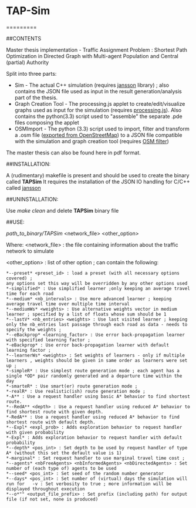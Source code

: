 # TAP-Sim
=========

##CONTENTS

Master thesis implementation - Traffic Assignment Problem : Shortest Path Optimization in Directed Graph with Multi-agent Population and Central (partial) Authority

Split into three parts:
* Sim - The actual C++ simulation (requires [jansson](http://www.digip.org/jansson/) library) ; also contains the JSON file used as input in the result generation/analysis part of the thesis.
* Graph Creation Tool - The processing.js applet to create/edit/visualize graphs used as input for the simulation (requires [processing.js](http://processingjs.org/)). Also contains the python(3.3) script used to "assemble" the separate .pde files composing the applet
* OSMImport - The python (3.3) script used to import, filter and transform a .osm file ([exported from OpenStreetMap](https://www.openstreetmap.org/export)) to a JSON file compatible with the simulation and graph creation tool (requires [OSM filter](http://wiki.openstreetmap.org/wiki/Osmfilter))

The master thesis can also be found here in pdf format.

##INSTALLATION:

A (rudimentary) makefile is present and should be used to create the binary called **TAPSim**
It requires the installation of the JSON IO handling for C/C++ called [jansson](http://www.digip.org/jansson/)

##UNINSTALLATION:

Use *make clean* and delete **TAPSim** binary file

##USE:

*path_to_binary/TAPSim* <network_file> <other_option>

Where:
\<network_file> : the file containing information about the traffic network to simulate

<other_option\> : list of other option ; can contain the following:

	*--preset* <preset_id> : load a preset (with all necessary options covered) ;
	any options set this way will be overridden by any other options used
	*-simplified* : Use simplified learner ;only keeping an average travel time for each road
	*--medium* <nb_intervals> : Use more advanced learner ; keeping average travel time over multiple time interval
	*--mediumWs* <weights> : Use alternative weights vector in medium learner ; specified by a list of floats whose sum should be 1
	*--lastV* <nb_entries> <weights> : Use last visited learner ; keeping only the nb_entries last passage through each road as data - needs to specify the weights ;
	*--eBackprop* <learning_factor> : Use error back-propagation learner with specified learning factor ;
	*-eBackprop* : Use error back-propagation learner with default learning factor ;
	*--learnerWs* <weights> : Set weights of learners - only if multiple learners , weights should be given in same order as learners were set up ;
	*-simpleR* : Use simplest route generation mode ; each agent has a single *OD* pair randomly generated and a departure time within the day
	*-smarteR* : Use smart(er) route generation mode ;
	*-realR* : Use realistic(ish) route generation mode ;
	*-A** : Use a request handler using basic A* behavior to find shortest route.
	*--RedA** <depth> : Use a request handler using reduced A* behavior to find shortest route with given depth.
	*-RedA** : Use a request handler using reduced A* behavior to find shortest route with default depth.
	*--Expl* <expl_prob> : Adds exploration behavior to request handler with given probability
	*-Expl* : Adds exploration behavior to request handler with default probability
	*--depth* <pos_int> : Set depth to be used by request handler of type A* (without this set the default value is 1)
	*-marginal* : Set request handler to use marginal travel time cost ;
	*--agents* <nbFreeAgents> <nbInformedAgents> <nbDirectedAgents> : Set number of (each type of) agents to be used
	*--seed* <pos_int> : Set seed of the random number generator
	*--days* <pos_int> : Set number of (virtual) days the simulation will run for	-v : Set verbosity to true ; more information will be displayed throughout execution
	*--o*"" <output_file_prefix> : Set prefix (including path) for output file (if not set, none is produced)
